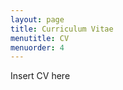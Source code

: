 ```yaml
---
layout: page
title: Curriculum Vitae
menutitle: CV
menuorder: 4
---
```


Insert CV here


<!-- Embed PDF File -->
<object src="S_Bodek_CV_Nov2022.pdf" type="application/pdf" title="S_Bodek_CV" width="500" height="720">
    <a href="S_Bodek_CV_Nov2022.pdf">shree</a> 
</object>
